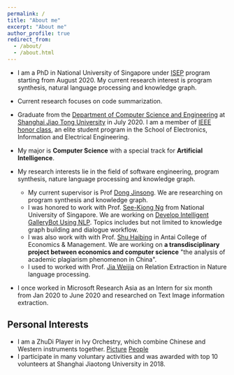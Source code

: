 ```yaml
---
permalink: /
title: "About me"
excerpt: "About me"
author_profile: true
redirect_from: 
  - /about/
  - /about.html
---
```

* I am a PhD in National University of Singapore under [ISEP](https://isep.nus.edu.sg/) program starting from August 2020. My current research interest is program synthesis, natural language processing and knowledge graph.
  
* Current research focuses on code summarization.
  
* Graduate from the [Department of Computer Science and Engineering](http://www.cs.sjtu.edu.cn/index.aspx) at [Shanghai Jiao Tong University](https://www.sjtu.edu.cn/) in July 2020. I am a member of [IEEE honor class](http://english.seiee.sjtu.edu.cn/english/info/8338.htm), an elite student program in the School of Electronics, Information and Electrical Engineering.

* My major is **Computer Science** with a special track for **Artificial Intelligence**. 

* My research interests lie in the field of software engineering, program synthesis, nature language processing and knowledge graph.
  * My current supervisor is Prof [Dong Jinsong](https://www.comp.nus.edu.sg/~dongjs/). We are researching on program synthesis and knowledge graph.
  * I was honored to work with Prof. [See-Kiong Ng](https://www.comp.nus.edu.sg/~ngsk/) from National University of Singapore. We are working on [Develop Intelligent GalleryBot Using NLP](https://sdsc.sg/?p=1282). Topics includes but not limited to knowledge graph building and dialogue workflow.
  * I was also work with with Prof. [Shu Haibing](http://www.acem.sjtu.edu.cn/faculty/shuhaibing.html) in Antai College of Economics & Management. We are working on **a transdisciplinary project between economics and computer science** "the analysis of academic plagiarism phenomenon in China".
  * I used to worked with Prof. [Jia Weijia](https://www.fst.um.edu.mo/en/staff/jiawj.html) on Relation Extraction in Nature language processing. 
  
* I once worked in Microsoft Research Asia as an Intern for six month from Jan 2020 to June 2020 and researched on Text Image information extraction.

## Personal Interests
- I am a ZhuDi Player in Ivy Orchestry, which combine Chinese and Western instruments together. [Picture](https://caiyufan-nus.github.io/files/music.jpg) [People](https://caiyufan-nus.github.io/files/orchestra.jpg)
- I participate in many voluntary activities and was awarded with top 10 volunteers at Shanghai Jiaotong University in 2018.
